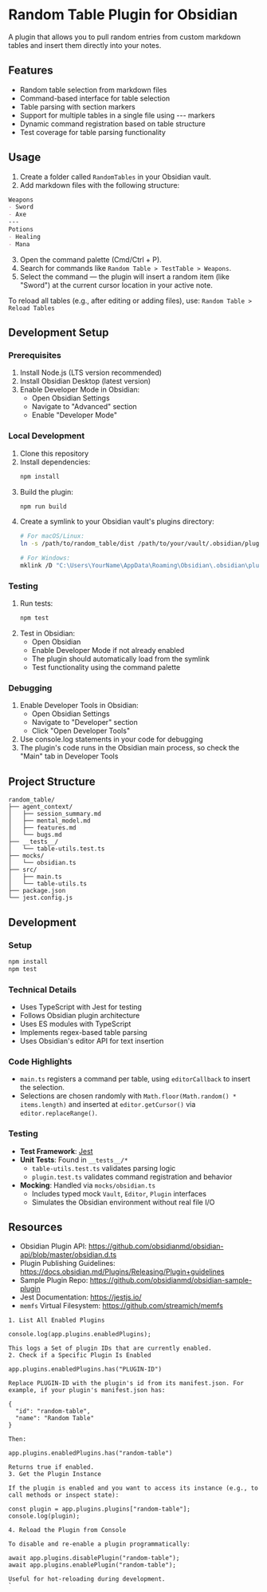 # Random Table Plugin for Obsidian

A plugin that allows you to pull random entries from custom markdown tables and insert them directly into your notes.

## Features

- Random table selection from markdown files
- Command-based interface for table selection
- Table parsing with section markers
- Support for multiple tables in a single file using --- markers
- Dynamic command registration based on table structure
- Test coverage for table parsing functionality

## Usage

1. Create a folder called `RandomTables` in your Obsidian vault.
2. Add markdown files with the following structure:

```markdown
Weapons
- Sword
- Axe
---
Potions
- Healing
- Mana
```

3. Open the command palette (Cmd/Ctrl + P).
4. Search for commands like `Random Table > TestTable > Weapons`.
5. Select the command — the plugin will insert a random item (like "Sword") at the current cursor location in your active note.

To reload all tables (e.g., after editing or adding files), use:
`Random Table > Reload Tables`

## Development Setup

### Prerequisites

1. Install Node.js (LTS version recommended)
2. Install Obsidian Desktop (latest version)
3. Enable Developer Mode in Obsidian:
   - Open Obsidian Settings
   - Navigate to "Advanced" section
   - Enable "Developer Mode"

### Local Development

1. Clone this repository
2. Install dependencies:
   ```bash
   npm install
   ```
3. Build the plugin:
   ```bash
   npm run build
   ```
4. Create a symlink to your Obsidian vault's plugins directory:
   ```bash
   # For macOS/Linux:
   ln -s /path/to/random_table/dist /path/to/your/vault/.obsidian/plugins/random-table
   
   # For Windows:
   mklink /D "C:\Users\YourName\AppData\Roaming\Obsidian\.obsidian\plugins\random-table" "/path/to/random_table/dist"
   ```

### Testing

1. Run tests:
   ```bash
   npm test
   ```
2. Test in Obsidian:
   - Open Obsidian
   - Enable Developer Mode if not already enabled
   - The plugin should automatically load from the symlink
   - Test functionality using the command palette

### Debugging

1. Enable Developer Tools in Obsidian:
   - Open Obsidian Settings
   - Navigate to "Developer" section
   - Click "Open Developer Tools"
2. Use console.log statements in your code for debugging
3. The plugin's code runs in the Obsidian main process, so check the "Main" tab in Developer Tools

## Project Structure

```
random_table/
├── agent_context/
│   ├── session_summary.md
│   ├── mental_model.md
│   ├── features.md
│   └── bugs.md
├── __tests__/
│   └── table-utils.test.ts
├── mocks/
│   └── obsidian.ts
├── src/
│   ├── main.ts
│   └── table-utils.ts
├── package.json
└── jest.config.js
```

## Development

### Setup

```bash
npm install
npm test
```

### Technical Details

- Uses TypeScript with Jest for testing
- Follows Obsidian plugin architecture
- Uses ES modules with TypeScript
- Implements regex-based table parsing
- Uses Obsidian's editor API for text insertion

### Code Highlights

- `main.ts` registers a command per table, using `editorCallback` to insert the selection.
- Selections are chosen randomly with `Math.floor(Math.random() * items.length)` and inserted at `editor.getCursor()` via `editor.replaceRange()`.

### Testing

- **Test Framework**: [Jest](https://jestjs.io/)
- **Unit Tests**: Found in `__tests__/*`
  - `table-utils.test.ts` validates parsing logic
  - `plugin.test.ts` validates command registration and behavior
- **Mocking**: Handled via `mocks/obsidian.ts`
  - Includes typed mock `Vault`, `Editor`, `Plugin` interfaces
  - Simulates the Obsidian environment without real file I/O

## Resources

- Obsidian Plugin API:  https://github.com/obsidianmd/obsidian-api/blob/master/obsidian.d.ts
- Plugin Publishing Guidelines:  https://docs.obsidian.md/Plugins/Releasing/Plugin+guidelines
- Sample Plugin Repo:  https://github.com/obsidianmd/obsidian-sample-plugin
- Jest Documentation:  https://jestjs.io/
- `memfs` Virtual Filesystem:  https://github.com/streamich/memfs


```
1. List All Enabled Plugins

console.log(app.plugins.enabledPlugins);

This logs a Set of plugin IDs that are currently enabled.
2. Check if a Specific Plugin Is Enabled

app.plugins.enabledPlugins.has("PLUGIN-ID")

Replace PLUGIN-ID with the plugin's id from its manifest.json. For example, if your plugin's manifest.json has:

{
  "id": "random-table",
  "name": "Random Table"
}

Then:

app.plugins.enabledPlugins.has("random-table")

Returns true if enabled.
3. Get the Plugin Instance

If the plugin is enabled and you want to access its instance (e.g., to call methods or inspect state):

const plugin = app.plugins.plugins["random-table"];
console.log(plugin);

4. Reload the Plugin from Console

To disable and re-enable a plugin programmatically:

await app.plugins.disablePlugin("random-table");
await app.plugins.enablePlugin("random-table");

Useful for hot-reloading during development.
`